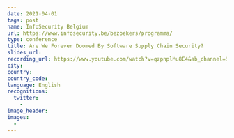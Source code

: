 ```yaml
---
date: 2021-04-01
tags: post
name: InfoSecurity Belgium
url: https://www.infosecurity.be/bezoekers/programma/
type: conference
title: Are We Forever Doomed By Software Supply Chain Security?
slides_url:
recording_url: https://www.youtube.com/watch?v=qzpnplMu8E4&ab_channel=Snyk
city:
country:
country_code:
language: English
recognitions:
  twitter:
    -
image_header:
images:
  -
---
```

